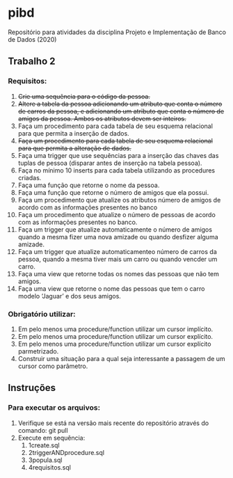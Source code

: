 # pibd
Repositório para atividades da disciplina Projeto e Implementação de Banco de Dados (2020)

## Trabalho 2
### Requisitos:
1. ~~Crie uma sequência para o código da pessoa.~~
2. ~~Altere a tabela da pessoa adicionando um atributo que conta o número de carros da pessoa, e adicionando um atributo que conta o número de amigos da pessoa. Ambos os atributos devem ser inteiros.~~
3. Faça um procedimento para cada tabela de seu esquema relacional para que permita a inserção de dados.
4. ~~Faça um procedimento para cada tabela de seu esquema relacional para que permita a alteração de dados.~~
5. Faça uma trigger que use sequências para a inserção das chaves das tuplas de pessoa (disparar antes de inserção na tabela pessoa).
6. Faça no mínimo 10 inserts para cada tabela utilizando as procedures criadas.
7. Faça uma função que retorne o nome da pessoa.
8. Faça uma função que retorne o número de amigos que ela possui.
9. Faça um procedimento que atualize os atributos número de amigos de acordo com as informações presentes no banco
10. Faça um procedimento que atualize o número de pessoas de acordo com as informações presentes no banco.
11. Faça um trigger que atualize automaticamente o número de amigos quando a mesma fizer uma nova amizade ou quando desfizer alguma amizade.
12. Faça um trigger que atualize automaticamenteo número de carros da pessoa,  quando a mesma tiver mais um carro ou quando vencder um carro.
13. Faça uma view que retorne todas os nomes das pessoas que não tem amigos.
14. Faça uma view que retorne o nome das pessoas que tem o carro modelo ‘Jaguar’ e dos seus amigos.

### Obrigatório utilizar:
1. Em pelo menos uma procedure/function utilizar um cursor implícito.
2. Em pelo menos uma procedure/function utilizar um cursor explícito.
3. Em pelo menos uma procedure/function utilizar um cursor explícito parmetrizado.
4. Construir uma situação para a qual seja interessante a passagem de um cursor como parâmetro.

## Instruções
### Para executar os arquivos:
1. Verifique se está na versão mais recente do repositório através do comando: git pull
1. Execute em sequência:
   1. 1create.sql
   2. 2triggerANDprocedure.sql
   3. 3popula.sql
   4. 4requisitos.sql
